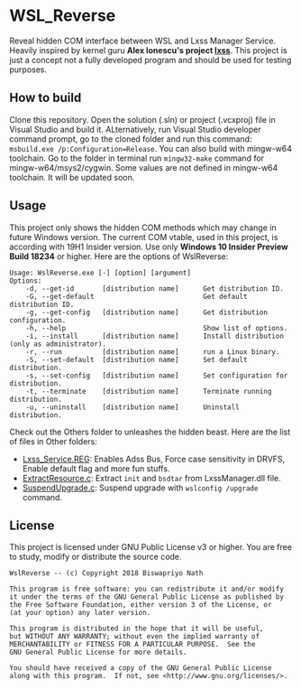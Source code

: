 # WSL_Reverse

Reveal hidden COM interface between WSL and Lxss Manager Service. Heavily inspired by kernel guru **Alex Ionescu's project [lxss](https://github.com/ionescu007/lxss)**. This project is just a concept not a fully developed program and should be used for testing purposes. 

## How to build

Clone this repository. Open the solution (.sln) or project (.vcxproj) file in Visual Studio and build it. ALternatively, run Visual Studio developer command prompt, go to the cloned folder and run this command: `msbuild.exe /p:Configuration=Release`. You can also build with mingw-w64 toolchain. Go to the folder in terminal run `mingw32-make` command for mingw-w64/msys2/cygwin. Some values are not defined in mingw-w64 toolchain. It will be updated soon.

## Usage

This project only shows the hidden COM methods which may change in future Windows version. The current COM vtable, used in this project, is according with 19H1 Insider version. Use only **Windows 10 Insider Preview Build 18234** or higher. Here are the options of WslReverse: 

```
Usage: WslReverse.exe [-] [option] [argument]
Options:
    -d, --get-id       [distribution name]      Get distribution ID.
    -G, --get-default                           Get default distribution ID.
    -g, --get-config   [distribution name]      Get distribution configuration.
    -h, --help                                  Show list of options.
    -i, --install      [distribution name]      Install distribution (only as administrator).
    -r, --run          [distribution name]      run a Linux binary.
    -S, --set-default  [distribution name]      Set default distribution.
    -s, --set-config   [distribution name]      Set configuration for distribution.
    -t, --terminate    [distribution name]      Terminate running distribution.
    -u, --uninstall    [distribution name]      Uninstall distribution.
```

Check out the Others folder to unleashes the hidden beast. Here are the list of files in Other folders: 

* [Lxss_Service.REG](Others/Lxss_Service.REG): Enables Adss Bus, Force case sensitivity in DRVFS, Enable default flag and more fun stuffs. 
* [ExtractResource.c](Others/ExtractResource.c): Extract `init` and `bsdtar` from LxssManager.dll file. 
* [SuspendUpgrade.c](Others/SuspendUpgrade.c): Suspend upgrade with `wslconfig /upgrade` command. 

## License 

This project is licensed under GNU Public License v3 or higher. You are free to study, modify or distribute the source code. 

```
WslReverse -- (c) Copyright 2018 Biswapriyo Nath

This program is free software: you can redistribute it and/or modify
it under the terms of the GNU General Public License as published by
the Free Software Foundation, either version 3 of the License, or
(at your option) any later version.

This program is distributed in the hope that it will be useful,
but WITHOUT ANY WARRANTY; without even the implied warranty of
MERCHANTABILITY or FITNESS FOR A PARTICULAR PURPOSE.  See the
GNU General Public License for more details.

You should have received a copy of the GNU General Public License
along with this program.  If not, see <http://www.gnu.org/licenses/>.
```
